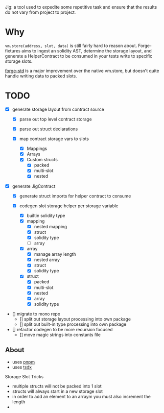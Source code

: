 Jig: a tool used to expedite some repetitive task and ensure that the results do not vary from project to project.

# Why

`vm.store(address, slot, data)` is still fairly hard to reason about.
Forge-fixtures aims to ingest an solidity AST, determine the storage layout, and generate a HelperContract to be consumed in your tests write to specific storage slots.

[forge-std](https://github.com/brockelmore/forge-std) is a major improvement over the native vm.store, but doesn't quite handle writing data to packed slots.

# TODO

- [x] generate storage layout from contract source

  - [x] parse out top level contract storage
  - [x] parse out struct declarations
  - [x] map contract storage vars to slots

    - [x] Mappings
    - [x] Arrays
    - [x] Custom structs
      - [x] packed
      - [x] multi-slot
      - [x] nested

- [x] generate JigContract

  - [x] generate struct imports for helper contract to consume
  - [x] codegen slot storage helper per storage variable

    - [x] builtin solidity type
    - [x] mapping
      - [x] nested mapping
      - [x] struct
      - [x] solidity type
      - [ ] array
    - [x] array
      - [x] manage array length
      - [x] nested array
      - [x] struct
      - [x] solidity type
    - [x] struct
      - [x] packed
      - [x] multi-slot
      - [x] nested
      - [x] array
      - [x] solidity type

- [] migrate to mono repo
  - [] split out storage layout processing into own package
  - [] split out built-in type processing into own package
- [] refactor codegen to be more recursion focused
  - [] move magic strings into constants file

## About

- uses [pnpm](https://pnpm.io/)
- uses [tsdx](https://tsdx.io/)

Storage Slot Tricks

- multiple structs will not be packed into 1 slot
- structs will always start in a new storage slot
- in order to add an element to an arraym you must also increment the length
-
